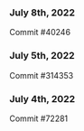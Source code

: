 ### July 8th, 2022

Commit #40246

### July 5th, 2022

Commit #314353


### July 4th, 2022

Commit #72281
